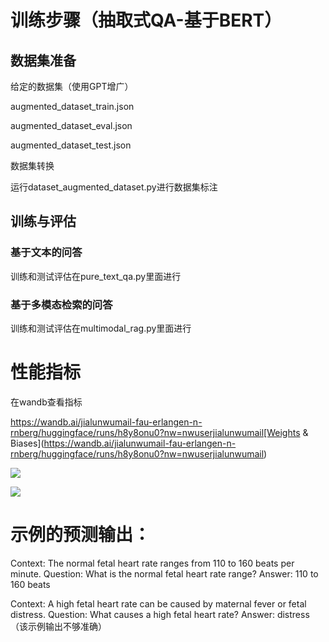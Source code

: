 # 训练步骤（抽取式QA-基于BERT）

## 数据集准备

给定的数据集（使用GPT增广）

augmented_dataset_train.json

augmented_dataset_eval.json

augmented_dataset_test.json

数据集转换

运行dataset_augmented_dataset.py进行数据集标注

## 训练与评估

### 基于文本的问答

训练和测试评估在pure_text_qa.py里面进行



### 基于多模态检索的问答

训练和测试评估在multimodal_rag.py里面进行

# 性能指标

在wandb查看指标

https://wandb.ai/jialunwumail-fau-erlangen-n-rnberg/huggingface/runs/h8y8onu0?nw=nwuserjialunwumail[Weights & Biases](https://wandb.ai/jialunwumail-fau-erlangen-n-rnberg/huggingface/runs/h8y8onu0?nw=nwuserjialunwumail)

![](C:\Users\51183\AppData\Roaming\marktext\images\2025-03-06-23-25-05-image.png)

![](C:\Users\51183\AppData\Roaming\marktext\images\2025-03-06-23-25-23-image.png)

# 示例的预测输出：

Context: The normal fetal heart rate ranges from 110 to 160 beats per minute.
Question: What is the normal fetal heart rate range?
Answer: 110 to 160 beats

Context: A high fetal heart rate can be caused by maternal fever or fetal distress.
Question: What causes a high fetal heart rate?
Answer: distress （该示例输出不够准确）
